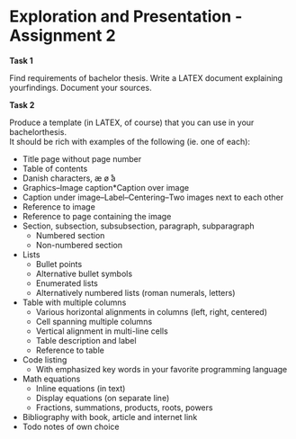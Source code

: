 # Exploration and Presentation - Assignment 2

**Task 1**

Find requirements of bachelor thesis.  Write a LATEX document explaining yourfindings.  Document your sources.

**Task 2**

Produce  a  template  (in  LATEX,  of  course)  that  you  can  use  in  your  bachelorthesis.  
It should be rich with examples of the following (ie.  one of each):

  * Title page without page number
  * Table of contents
  * Danish characters, æ ø  ̊a
  * Graphics–Image caption*Caption over image
  * Caption under image–Label–Centering–Two images next to each other
  * Reference to image
  * Reference to page containing the image
  * Section, subsection, subsubsection, paragraph, subparagraph
     * Numbered section
     * Non-numbered section
* Lists
    * Bullet points
    * Alternative bullet symbols
    * Enumerated lists
    * Alternatively numbered lists (roman numerals, letters)
* Table with multiple columns
    * Various horizontal alignments in columns (left, right, centered)
    * Cell spanning multiple columns
    * Vertical alignment in multi-line cells
    * Table description and label
    * Reference to table
 * Code listing
    * With emphasized key words in your favorite programming language
 * Math equations
    * Inline equations (in text)
    * Display equations (on separate line)
    * Fractions, summations, products, roots, powers
 * Bibliography with book, article and internet link
 * Todo notes of own choice
